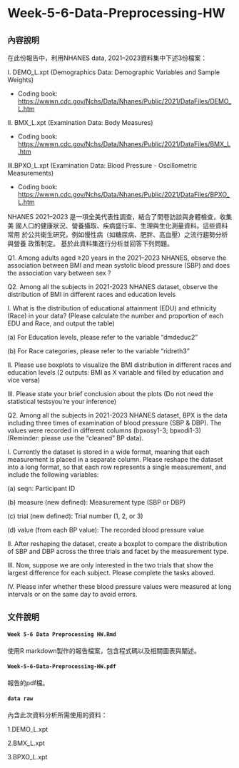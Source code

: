 # Week-5-6-Data-Preprocessing-HW

## `內容說明`

在此份報告中，利用NHANES data, 2021–2023資料集中下述3份檔案：

I.	DEMO_L.xpt (Demographics Data: Demographic Variables and Sample Weights)
-	Coding book: https://wwwn.cdc.gov/Nchs/Data/Nhanes/Public/2021/DataFiles/DEMO_L.htm

II.	BMX_L.xpt (Examination Data: Body Measures)
-	Coding book: https://wwwn.cdc.gov/Nchs/Data/Nhanes/Public/2021/DataFiles/BMX_L.htm 

III.BPXO_L.xpt (Examination Data: Blood Pressure - Oscillometric Measurements)
-	Coding book: https://wwwn.cdc.gov/Nchs/Data/Nhanes/Public/2021/DataFiles/BPXO_L.htm

NHANES 2021–2023 是一項全美代表性調查，結合了問卷訪談與身體檢查，收集美
國人口的健康狀況、營養攝取、疾病盛行率、生理與生化測量資料。這些資料常用
於公共衛生研究，例如慢性病（如糖尿病、肥胖、高血壓）之流行趨勢分析與營養
政策制定。 
基於此資料集進行分析並回答下列問題。 

Q1. Among adults aged ≥20 years in the 2021–2023 NHANES, observe the 
association between BMI and mean systolic blood pressure (SBP) and does the 
association vary between sex ? 

Q2. Among all the subjects in 2021-2023 NHANES dataset, observe the distribution 
of BMI in different races and education levels 

I. 
What is the distribution of educational attainment (EDU) and ethnicity (Race) 
in your data? (Please calculate the number and proportion of each EDU and 
Race, and output the table) 

(a) For Education levels, please refer to the variable “dmdeduc2” 

(b) For Race categories, please refer to the variable “ridreth3” 

II. Please use boxplots to visualize the BMI distribution in different races and 
education levels (2 outputs: BMI as X variable and filled by education and 
vice versa) 

III. Please state your brief conclusion about the plots (Do not need the 
statistical testsyou’re your inference) 

Q2. Among all the subjects in 2021-2023 NHANES dataset, BPX is the data including 
three times of examination of blood pressure (SBP & DBP). 
The values were 
recorded in different columns (bpxosy1-3; bpxodi1-3) 
(Reminder: please use the 
“cleaned” BP data). 

I. 
Currently the dataset is stored in a wide format, meaning that each 
measurement is placed in a separate column. Please reshape the dataset 
into a long format, so that each row represents a single measurement, and 
include the following variables: 

(a) seqn: Participant ID 

(b) measure (new defined): Measurement type (SBP or DBP) 

(c) trial (new defined): Trial number (1, 2, or 3) 

(d) value (from each BP value): The recorded blood pressure value 

II. After reshaping the dataset, create a boxplot to compare the distribution of 
SBP and DBP across the three trials and facet by the measurement type. 

III. Now, suppose we are only interested in the two trials that show the largest 
difference for each subject. Please complete the tasks aboved. 

IV. Please infer whether these blood pressure values were measured at long 
intervals or on the same day to avoid errors.


## `文件說明`

#### `Week 5-6 Data Preprocessing HW.Rmd`
使用R markdown製作的報告檔案，包含程式碼以及相關圖表與闡述。

#### `Week-5-6-Data-Preprocessing-HW.pdf`
報告的pdf檔。

#### `data raw`
內含此次資料分析所需使用的資料：

1.DEMO_L.xpt

2.BMX_L.xpt

3.BPXO_L.xpt

